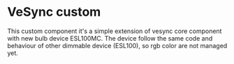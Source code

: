 # VeSync custom

This custom component it's a simple extension of vesync core component with new bulb device ESL100MC.
The device follow the same code and behaviour of other dimmable device (ESL100), so rgb color are not managed yet.